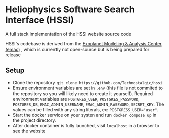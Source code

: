 # Heliophysics Software Search Interface (HSSI)

A full stack implementation of the HSSI website source code

HSSI's codebase is derived from the 
[Exoplanet Modeling & Analysis Center (emac)](https://emac.gsfc.nasa.gov/)
, which is currently not open-source but is being prepared for release

## Setup

* Clone the repository `git clone https://github.com/Technostalgic/hssi`  
* Ensure environment variables are set in `.env` (this file is not 
commited to the repository so you will likely need to create it yourself). 
Required environment variables are `POSTGRES_USER`, `POSTGRES_PASSWORD`, 
`POSTGRES_DB`, `EMAC_ADMIN_USERNAME`, `EMAC_ADMIN_PASSWORD`, `SECRET_KEY`. 
The values can be filled with any string literals, ex: `POSTGRESS_USER="user"`.
* Start the docker service on your systen and run `docker compose up` in the
project directory.  
* After docker container is fully launched, visit `localhost` in a browser to 
see the website